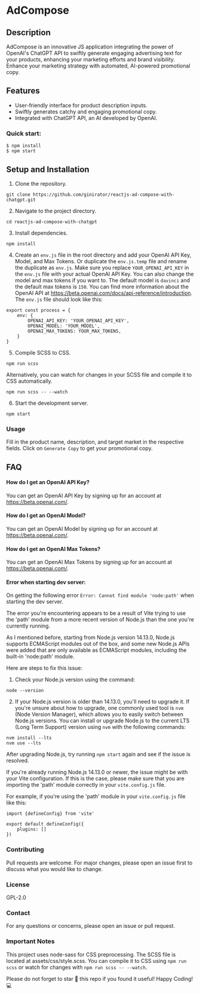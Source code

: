 # AdCompose

## Description
AdCompose is an innovative JS application integrating the power of OpenAI's ChatGPT API to swiftly generate engaging advertising text for your products, enhancing your marketing efforts and brand visibility. Enhance your marketing strategy with automated, AI-powered promotional copy.

## Features
* User-friendly interface for product description inputs.
* Swiftly generates catchy and engaging promotional copy.
* Integrated with ChatGPT API, an AI developed by OpenAI.

### Quick start:
```
$ npm install
$ npm start
```

## Setup and Installation
1. Clone the repository.
```
git clone https://github.com/ginirator/reactjs-ad-compose-with-chatgpt.git
```

2. Navigate to the project directory.
```
cd reactjs-ad-compose-with-chatgpt
```

3. Install dependencies.
```
npm install
```

4. Create an `env.js` file in the root directory and add your OpenAI API Key, Model, and Max Tokens. Or duplicate the `env.js.temp` file and rename the duplicate as `env.js`. Make sure you replace `YOUR_OPENAI_API_KEY` in the `env.js` file with your actual OpenAI API Key. You can also change the model and max tokens if you want to. The default model is `davinci` and the default max tokens is `150`. You can find more information about the OpenAI API at https://beta.openai.com/docs/api-reference/introduction. The `env.js` file should look like this:

```
export const process = {
	env: {
		OPENAI_API_KEY: 'YOUR_OPENAI_API_KEY',
		OPENAI_MODEL: 'YOUR_MODEL',
		OPENAI_MAX_TOKENS: YOUR_MAX_TOKENS,
	}
}
```

5. Compile SCSS to CSS.
```
npm run scss
```

Alternatively, you can watch for changes in your SCSS file and compile it to CSS automatically.
```
npm run scss -- --watch
```

6. Start the development server.
```
npm start
```

### Usage
Fill in the product name, description, and target market in the respective fields.
Click on `Generate Copy` to get your promotional copy.

## FAQ
#### How do I get an OpenAI API Key?
You can get an OpenAI API Key by signing up for an account at https://beta.openai.com/.
#### How do I get an OpenAI Model?
You can get an OpenAI Model by signing up for an account at https://beta.openai.com/.
#### How do I get an OpenAI Max Tokens?
You can get an OpenAI Max Tokens by signing up for an account at https://beta.openai.com/.
#### Error when starting dev server:
On getting the following error `Error: Cannot find module 'node:path'` when starting the dev server.

The error you're encountering appears to be a result of Vite trying to use the 'path' module from a more recent version of Node.js than the one you're currently running.

As I mentioned before, starting from Node.js version 14.13.0, Node.js supports ECMAScript modules out of the box, and some new Node.js APIs were added that are only available as ECMAScript modules, including the built-in 'node:path' module.

Here are steps to fix this issue:

1. Check your Node.js version using the command:
```
node --version
```

2. If your Node.js version is older than 14.13.0, you'll need to upgrade it. If you're unsure about how to upgrade, one commonly used tool is `nvm` (Node Version Manager), which allows you to easily switch between Node.js versions. You can install or upgrade Node.js to the current LTS (Long Term Support) version using `nvm` with the following commands:
```
nvm install --lts
nvm use --lts
```

After upgrading Node.js, try running `npm start` again and see if the issue is resolved.

If you're already running Node.js 14.13.0 or newer, the issue might be with your Vite configuration. If this is the case, please make sure that you are importing the 'path' module correctly in your `vite.config.js` file.

For example, if you're using the 'path' module in your `vite.config.js` file like this:
```
import {defineConfig} from 'vite'

export default defineConfig({
	plugins: []
})
```

### Contributing
Pull requests are welcome. For major changes, please open an issue first to discuss what you would like to change.

### License
GPL-2.0

### Contact
For any questions or concerns, please open an issue or pull request.

### Important Notes
This project uses node-sass for CSS preprocessing. The SCSS file is located at assets/css/style.scss. You can compile it to CSS using `npm run scss` or watch for changes with `npm run scss -- --watch`.

Please do not forget to star :star2: this repo if you found it useful! Happy Coding! :computer: